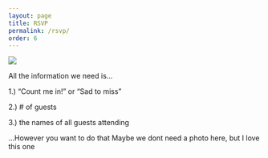 ```yaml
---
layout: page
title: RSVP
permalink: /rsvp/
order: 6
---
```


![](https://lh3.googleusercontent.com/Cq_bDaM-rzZlVPPaSorzd8s8HwkyJVSaGCxTZ5ia9K-KbiezShMUfjQfEdpo734d50N_znWh5DO2Qc7wjzM2TlfUrPZijxDMXbA4Hycdswb6WM22nUwyZFxRyfM8SmjbpHO02dHJQAhU4kw3r-86EtSb--QsbiIN8Fis-8T6aIG1Gi2H_PHkuvdsYFQhNbCyhyH_gHV6lFh5LcbfoUMyZP1QRIyFlrHn7xCpPYCNwEdxOh2-56d5Q6pndJMk_GpBy6v7rcgYRaoaiBp_YdIypMhMQd_4lORbqjTNyhoXT7VXE8Az57HgFZ649rBFyr4XWKOZi1UAJqZllj4dwuYF_rdq0TeLlpF-UE4Lkz3snMSQNyggVKqjY7qOTQ9z66m9ZW-v0JJHmrZbitelT3FOREl8GZd3j9uDgeHUJIDZ19EKS4jnoILuIw9EGpBAExYAGXgpm9R58tQ5CnnnyOVIrv64-MvogNSatwp7laNjkIphTUCJcNm6_Mjq0eQdpsLhndHHdxfg0h5Fellvme9CQtrUya7Pu77Ag3LSX-Hwk7kEchxT7fpL_B_DkF9oJdxEl5jj5fEPVyB68HPq-Nvjf-ygb0XdcfMRIZff5yEt3Bjqb6ZM6EW_9eO6L8xpP065B-Rwqjo0hsBnYn0_D1hk6u0RZrbCcHfDv0UJVpMA_y8=w594-h890-no)

All the information we need is…

1.) “Count me in!” or “Sad to miss” 

2.) # of guests 

3.) the names of all guests attending

...However you want to do that
Maybe we dont need a photo here, but I love this one 

